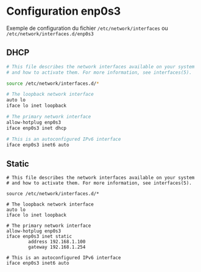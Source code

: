 # Configuration enp0s3

Exemple de configuration du fichier ```/etc/network/interfaces``` ou ```/etc/network/interfaces.d/enp0s3```

## DHCP

```bash
# This file describes the network interfaces available on your system
# and how to activate them. For more information, see interfaces(5).

source /etc/network/interfaces.d/*

# The loopback network interface
auto lo
iface lo inet loopback

# The primary network interface
allow-hotplug enp0s3
iface enp0s3 inet dhcp

# This is an autoconfigured IPv6 interface
iface enp0s3 inet6 auto
```

## Static

```
# This file describes the network interfaces available on your system
# and how to activate them. For more information, see interfaces(5).

source /etc/network/interfaces.d/*

# The loopback network interface
auto lo
iface lo inet loopback

# The primary network interface
allow-hotplug enp0s3
iface enp0s3 inet static
        address 192.168.1.100
        gateway 192.168.1.254

# This is an autoconfigured IPv6 interface
iface enp0s3 inet6 auto
```
